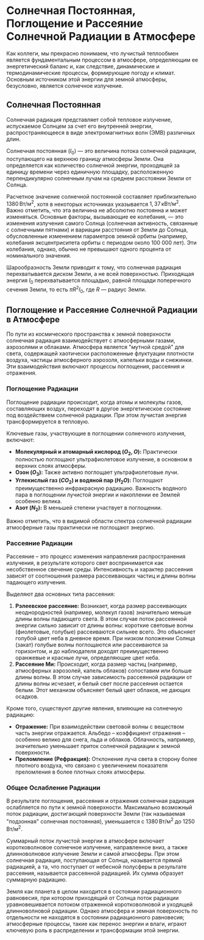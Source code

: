 # Солнечная Постоянная, Поглощение и Рассеяние Солнечной Радиации в Атмосфере

Как коллеги, мы прекрасно понимаем, что лучистый теплообмен является фундаментальным процессом в атмосфере, определяющим ее энергетический баланс и, как следствие, динамические и термодинамические процессы, формирующие погоду и климат. Основным источником этой энергии для земной атмосферы, безусловно, является солнечное излучение.

## Солнечная Постоянная

Солнечная радиация представляет собой тепловое излучение, испускаемое Солнцем за счет его внутренней энергии, распространяющееся в виде электромагнитных волн (ЭМВ) различных длин.

Солнечная постоянная ($I_0$) — это величина потока солнечной радиации, поступающего на верхнюю границу атмосферы Земли. Она определяется как количество солнечной энергии, проходящей за единицу времени через единичную площадку, расположенную перпендикулярно солнечным лучам на среднем расстоянии Земли от Солнца.

Расчетное значение солнечной постоянной составляет приблизительно $1380 \, \text{Вт/м}^2$, хотя в некоторых источниках указывается $1,37 \, \text{кВт/м}^2$. Важно отметить, что эта величина не абсолютно постоянна и может изменяться. Основные факторы, вызывающие ее колебания, — это изменения излучения самого Солнца (солнечная активность, связанные с солнечными пятнами) и вариации расстояния от Земли до Солнца, обусловленные изменением параметров земной орбиты (например, колебания эксцентриситета орбиты с периодом около 100 000 лет). Эти колебания, однако, обычно не превышают одного процента от номинального значения.

Шарообразность Земли приводит к тому, что солнечная радиация перехватывается диском Земли, а не всей поверхностью. Приходящая энергия $I_0$ перехватывается площадью, равной площади поперечного сечения Земли, то есть $\pi R^2 I_0$, где $R$ — радиус Земли.

## Поглощение и Рассеяние Солнечной Радиации в Атмосфере

По пути из космического пространства к земной поверхности солнечная радиация взаимодействует с атмосферными газами, аэрозолями и облаками. Атмосфера является "мутной средой" для света, содержащей хаотически расположенные флуктуации плотности воздуха, частицы атмосферного аэрозоля, капельки воды и снежинки. Эти взаимодействия включают процессы поглощения, рассеяния и отражения.

### Поглощение Радиации

Поглощение радиации происходит, когда атомы и молекулы газов, составляющих воздух, переходят в другое энергетическое состояние под воздействием солнечной радиации. При этом лучистая энергия трансформируется в тепловую.

Ключевые газы, участвующие в поглощении солнечного излучения, включают:

* **Молекулярный и атомарный кислород ($O_2, O$):** Практически полностью поглощают ультрафиолетовое излучение, в основном в верхних слоях атмосферы.
* **Озон ($O_3$):** Также активно поглощает ультрафиолетовые лучи.
* **Углекислый газ ($CO_2$) и водяной пар ($H_2O$):** Поглощают преимущественно инфракрасную радиацию. Важность водяного пара в поглощении лучистой энергии и накоплении ее Землей особенно велика.
* **Азот ($N_2$):** В меньшей степени участвует в поглощении.

Важно отметить, что в видимой области спектра солнечной радиации атмосферные газы практически не поглощают энергию.

### Рассеяние Радиации

Рассеяние – это процесс изменения направления распространения излучения, в результате которого свет воспринимается как несобственное свечение среды. Интенсивность и характер рассеяния зависят от соотношения размера рассеивающих частиц и длины волны падающего излучения.

Выделяют два основных типа рассеяния:

1. **Рэлеевское рассеяние:** Возникает, когда размер рассеивающих неоднородностей (например, молекул газов) значительно меньше длины волны падающего света. В этом случае поток рассеянной энергии сильно зависит от длины волны: короткие световые волны (фиолетовые, голубые) рассеиваются сильнее всего. Это объясняет голубой цвет неба в дневное время. При низком положении Солнца (закат) голубые волны поглощаются или рассеиваются за горизонтом, и до наблюдателя доходят преимущественно оранжевые и красные лучи, определяющие цвет неба.
2. **Рассеяние Ми:** Происходит, когда размер частиц (например, атмосферных аэрозолей, капель облаков) сопоставим или больше длины волны. В этом случае зависимость рассеянной радиации от длины волны исчезает, и белый свет после рассеяния остается белым. Этот механизм объясняет белый цвет облаков, не дающих осадков.

Кроме того, существуют другие явления, влияющие на солнечную радиацию:

* **Отражение:** При взаимодействии световой волны с веществом часть энергии отражается. Альбедо – коэффициент отражения – особенно велико для снега, льда и облаков. Облачность, например, значительно уменьшает приток солнечной радиации к земной поверхности.
* **Преломление (Рефракция):** Отклонение луча света в сторону более плотного воздуха, что связано с увеличением показателя преломления в более плотных слоях атмосферы.

### Общее Ослабление Радиации

В результате поглощения, рассеяния и отражения солнечная радиация ослабляется по пути к земной поверхности. Максимально возможный поток радиации, достигающий поверхности Земли (так называемая "подзонная" солнечная постоянная), уменьшается с $1380 \, \text{Вт/м}^2$ до $1250 \, \text{Вт/м}^2$.

Суммарный поток лучистой энергии в атмосфере включает коротковолновое солнечное излучение, направленное вниз, а также длинноволновое излучение Земли и самой атмосферы. При этом солнечная радиация, поступающая от Солнца, называется прямой радиацией, а та, что поступает от небесной полусферы в результате рассеяния, называется рассеянной радиацией. Их сумма образует суммарную радиацию.

Земля как планета в целом находится в состоянии радиационного равновесия, при котором приходящий от Солнца поток радиации уравновешивается потоком отраженной коротковолновой и уходящей длинноволновой радиации. Однако атмосфера и земная поверхность по отдельности не находятся в состоянии радиационного равновесия; атмосферные процессы, такие как перенос энергии и влаги, играют ключевую роль в распределении и трансформации этой энергии.
